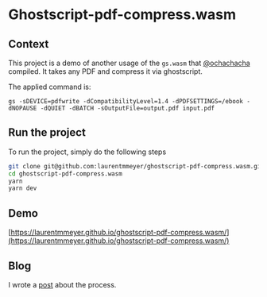 # Ghostscript-pdf-compress.wasm

## Context

This project is a demo of another usage of the `gs.wasm` that [@ochachacha](https://github.com/ochachacha) compiled. It takes any PDF and compress it via ghostscript.

The applied command is:

```
gs -sDEVICE=pdfwrite -dCompatibilityLevel=1.4 -dPDFSETTINGS=/ebook -dNOPAUSE -dQUIET -dBATCH -sOutputFile=output.pdf input.pdf
```

## Run the project

To run the project, simply do the following steps

```bash
git clone git@github.com:laurentmmeyer/ghostscript-pdf-compress.wasm.git
cd ghostscript-pdf-compress.wasm
yarn
yarn dev
```

## Demo

[https://laurentmmeyer.github.io/ghostscript-pdf-compress.wasm/](https://laurentmmeyer.github.io/ghostscript-pdf-compress.wasm/)

## Blog

I wrote a [post](https://meyer-laurent.com/playing-around-webassembly-and-ghostscript) about the process.
